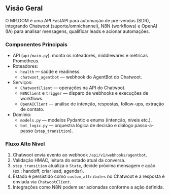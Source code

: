 ## Visão Geral

O MR.DOM é uma API FastAPI para automação de pré-vendas (SDR), integrando Chatwoot (suporte/omnichannel), N8N (workflows) e OpenAI (IA) para analisar mensagens, qualificar leads e acionar automações.

### Componentes Principais
- API (`api/main.py`): monta os roteadores, middlewares e métricas Prometheus.
- Roteadores:
  - `health` — saúde e readiness.
  - `chatwoot_agentbot` — webhook do AgentBot do Chatwoot.
- Serviços:
  - `ChatwootClient` — operações na API do Chatwoot.
  - `N8NClient` e `trigger` — disparo de webhooks e execuções de workflows.
  - `OpenAIClient` — análise de intenção, respostas, follow-ups, extração de contato.
- Domínio:
  - `models.py` — modelos Pydantic e enums (intenção, níveis etc.).
  - `bot_logic.py` — orquestra lógica de decisão e diálogo passo-a-passo (`step_transition`).

### Fluxo Alto Nível
1) Chatwoot envia evento ao webhook `/api/v1/webhooks/agentbot`.
2) Validação HMAC, leitura do estado atual da conversa.
3) `step_transition` atualiza o `State`, decide próxima mensagem e ação (ex.: handoff, criar lead, agendar).
4) Estado é persistido como `custom_attributes` no Chatwoot e a resposta é enviada via `ChatwootClient`.
5) Integrações como N8N podem ser acionadas conforme a ação definida.

